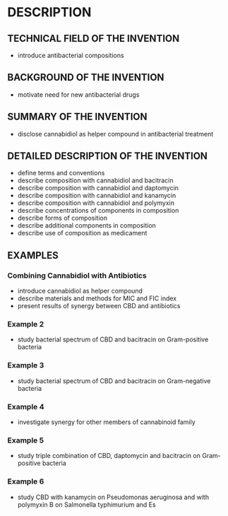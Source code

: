 # DESCRIPTION

## TECHNICAL FIELD OF THE INVENTION

- introduce antibacterial compositions

## BACKGROUND OF THE INVENTION

- motivate need for new antibacterial drugs

## SUMMARY OF THE INVENTION

- disclose cannabidiol as helper compound in antibacterial treatment

## DETAILED DESCRIPTION OF THE INVENTION

- define terms and conventions
- describe composition with cannabidiol and bacitracin
- describe composition with cannabidiol and daptomycin
- describe composition with cannabidiol and kanamycin
- describe composition with cannabidiol and polymyxin
- describe concentrations of components in composition
- describe forms of composition
- describe additional components in composition
- describe use of composition as medicament

## EXAMPLES

### Combining Cannabidiol with Antibiotics

- introduce cannabidiol as helper compound
- describe materials and methods for MIC and FIC index
- present results of synergy between CBD and antibiotics

### Example 2

- study bacterial spectrum of CBD and bacitracin on Gram-positive bacteria

### Example 3

- study bacterial spectrum of CBD and bacitracin on Gram-negative bacteria

### Example 4

- investigate synergy for other members of cannabinoid family

### Example 5

- study triple combination of CBD, daptomycin and bacitracin on Gram-positive bacteria

### Example 6

- study CBD with kanamycin on Pseudomonas aeruginosa and with polymyxin B on Salmonella typhimurium and Es

